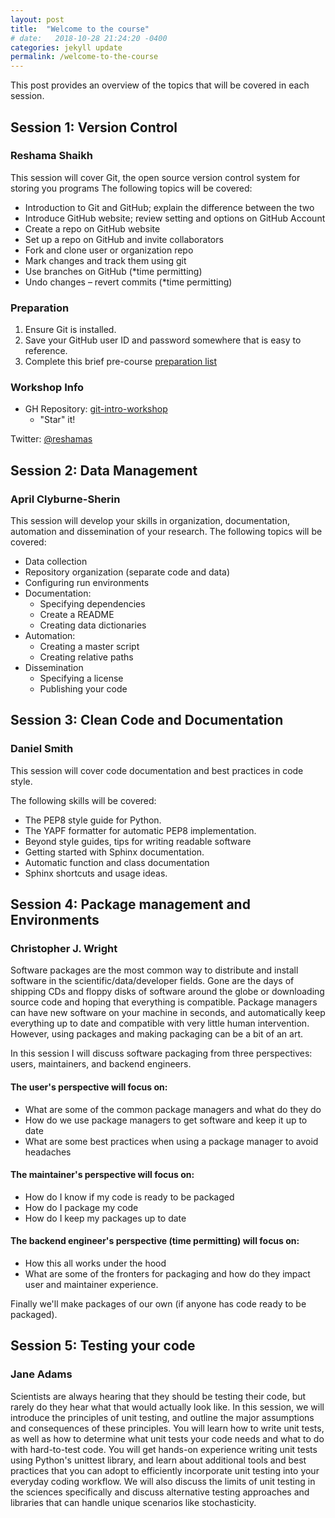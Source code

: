```yaml
---
layout: post
title:  "Welcome to the course"
# date:   2018-10-28 21:24:20 -0400
categories: jekyll update
permalink: /welcome-to-the-course
---
```


This post provides an overview of the topics that will be covered in each session. 

## Session 1: Version Control
### Reshama Shaikh
This session will cover Git, the open source version control system for storing you programs
The following topics will be covered:
-	Introduction to Git and GitHub; explain the difference between the two
-	Introduce GitHub website; review setting and options on GitHub Account
-	Create a repo on GitHub website
-	Set up a repo on GitHub and invite collaborators
-	Fork and clone user or organization repo
-	Mark changes and track them using git
-	Use branches on GitHub (*time permitting)
-	Undo changes – revert commits (*time permitting)

### Preparation
1.  Ensure Git is installed.
2.  Save your GitHub user ID and password somewhere that is easy to reference.
3.  Complete this brief pre-course [preparation list](https://goo.gl/forms/yuLKS1shJBIQlJrE3)


### Workshop Info
- GH Repository:  [git-intro-workshop](https://github.com/reshamas/git-intro-workshop)
  - "Star" it!


Twitter:  [@reshamas](https://twitter.com/reshamas)

## Session 2: Data Management 
### April Clyburne-Sherin
This session will develop your skills in organization, documentation, automation and dissemination of your research. The following topics will be covered:
-	Data collection
-	Repository organization (separate code and data)
-	Configuring run environments 
-	Documentation:
    *  Specifying dependencies
    *  Create a README
    *  Creating data dictionaries
-	Automation:
    * Creating a master script
    * Creating relative paths
-	Dissemination 
    * Specifying a license
    * Publishing your code

## Session 3: Clean Code and Documentation
### Daniel Smith
This session will cover code documentation and best practices in code style.

The following skills will be covered:
-	The PEP8 style guide for Python.
-	The YAPF formatter for automatic PEP8 implementation.
-	Beyond style guides, tips for writing readable software
-	Getting started with Sphinx documentation.
-	Automatic function and class documentation
-	Sphinx shortcuts and usage ideas.

## Session 4: Package management and Environments 
### Christopher J. Wright
Software packages are the most common way to distribute and install software in the scientific/data/developer fields. Gone are the days of shipping CDs and floppy disks of software around the globe or downloading source code and hoping that everything is compatible. Package managers can have new software on your machine in seconds, and automatically keep everything up to date and compatible with very little human intervention. However, using packages and making packaging can be a bit of an art.

In this session I will discuss software packaging from three perspectives: users, maintainers, and backend engineers.  
#### The user's perspective will focus on:
- What are some of the common package managers and what do they do
- How do we use package managers to get software and keep it up to date
- What are some best practices when using a package manager to avoid headaches

#### The maintainer's perspective will focus on:  
- How do I know if my code is ready to be packaged
- How do I package my code
- How do I keep my packages up to date

#### The backend engineer's perspective (time permitting) will focus on:  
- How this all works under the hood
- What are some of the fronters for packaging and how do they impact user
and maintainer experience.  

Finally we'll make packages of our own (if anyone has code ready to be packaged).  

## Session 5: Testing your code
### Jane Adams
Scientists are always hearing that they should be testing their code, 
but rarely do they hear what that would actually look like. In this session, 
we will introduce the principles of unit testing, and outline the major 
assumptions and consequences of these principles. You will learn how to 
write unit tests, as well as how to determine what unit tests your code 
needs and what to do with hard-to-test code. You will get hands-on 
experience writing unit tests using Python's unittest library, and learn 
about additional tools and best practices that you can adopt to efficiently 
incorporate unit testing into your everyday coding workflow. We will also 
discuss the limits of unit testing in the sciences specifically and discuss 
alternative testing approaches and libraries that can handle unique scenarios 
like stochasticity.
